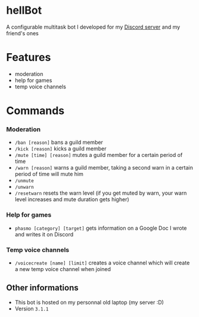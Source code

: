 # hellBot

A configurable multitask bot I developed for my [Discord server](https://discord.gg/M9CvPvd42H) and my friend's ones

# Features

- moderation
- help for games
- temp voice channels

# Commands

### Moderation

- `/ban [reason]` bans a guild member
- `/kick [reason]` kicks a guild member
- `/mute [time] [reason]` mutes a guild member for a certain period of time
- `/warn [reason]` warns a guild member, taking a second warn in a certain period of time will mute him
- `/unmute`
- `/unwarn`
- `/resetwarn` resets the warn level (if you get muted by warn, your warn level increases and mute duration gets higher)

### Help for games

- `phasmo [category] [target]` gets information on a Google Doc I wrote and writes it on Discord

### Temp voice channels

- `/voicecreate [name] [limit]` creates a voice channel which will create a new temp voice channel when joined


## Other informations

- This bot is hosted on my personnal old laptop (my server :D)
- Version `3.1.1`
